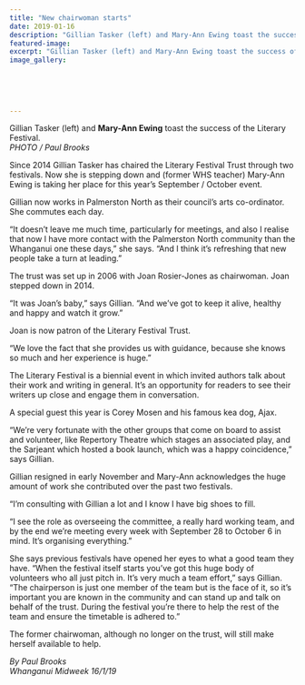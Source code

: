 ```yaml
---
title: "New chairwoman starts"
date: 2019-01-16
description: "Gillian Tasker (left) and Mary-Ann Ewing toast the success of the Literary Festival..."
featured-image: 
excerpt: "Gillian Tasker (left) and Mary-Ann Ewing toast the success of the Literary Festival."
image_gallery:
	
	
	
	
	
---
```


<p>Gillian Tasker (left) and <strong>Mary-Ann Ewing</strong> toast the success of the Literary Festival.<strong data-bind="text: imageTitle"><br /></strong><em>PHOTO / Paul Brooks</em></p>
<p data-bind="text: $data">Since 2014 Gillian Tasker has chaired the Literary Festival Trust through two festivals. Now she is stepping down and (former WHS teacher) Mary-Ann Ewing is taking her place for this year&rsquo;s September / October event.</p>
<p data-bind="text: $data">Gillian now works in Palmerston North as their council&rsquo;s arts co-ordinator. She commutes each day.</p>
<p data-bind="text: $data">&ldquo;It doesn&rsquo;t leave me much time, particularly for meetings, and also I realise that now I have more contact with the Palmerston North community than the Whanganui one these days,&rdquo; she says. &ldquo;And I think it&rsquo;s refreshing that new people take a turn at leading.&rdquo;</p>
<p data-bind="text: $data">The trust was set up in 2006 with Joan Rosier-Jones as chairwoman. Joan stepped down in 2014.</p>
<p data-bind="text: $data">&ldquo;It was Joan&rsquo;s baby,&rdquo; says Gillian. &ldquo;And we&rsquo;ve got to keep it alive, healthy and happy and watch it grow.&rdquo;</p>
<p data-bind="text: $data">Joan is now patron of the Literary Festival Trust.</p>
<p data-bind="text: $data">&ldquo;We love the fact that she provides us with guidance, because she knows so much and her experience is huge.&rdquo;</p>
<p data-bind="text: $data">The Literary Festival is a biennial event in which invited authors talk about their work and writing in general. It&rsquo;s an opportunity for readers to see their writers up close and engage them in conversation.</p>
<p data-bind="text: $data">A special guest this year is Corey Mosen and his famous kea dog, Ajax.</p>
<p data-bind="text: $data">&ldquo;We&rsquo;re very fortunate with the other groups that come on board to assist and volunteer, like Repertory Theatre which stages an associated play, and the Sarjeant which hosted a book launch, which was a happy coincidence,&rdquo; says Gillian.</p>
<p data-bind="text: $data">Gillian resigned in early November and Mary-Ann acknowledges the huge amount of work she contributed over the past two festivals.</p>
<p data-bind="text: $data">&ldquo;I&rsquo;m consulting with Gillian a lot and I know I have big shoes to fill.</p>
<p data-bind="text: $data">&ldquo;I see the role as overseeing the committee, a really hard working team, and by the end we&rsquo;re meeting every week with September 28 to October 6 in mind. It&rsquo;s organising everything.&rdquo;</p>
<p data-bind="text: $data">She says previous festivals have opened her eyes to what a good team they have. &ldquo;When the festival itself starts you&rsquo;ve got this huge body of volunteers who all just pitch in. It&rsquo;s very much a team effort,&rdquo; says Gillian. &ldquo;The chairperson is just one member of the team but is the face of it, so it&rsquo;s important you are known in the community and can stand up and talk on behalf of the trust. During the festival you&rsquo;re there to help the rest of the team and ensure the timetable is adhered to.&rdquo;</p>
<p data-bind="text: $data">The former chairwoman, although no longer on the trust, will still make herself available to help.</p>
<p data-bind="text: $data"><em>By Paul Brooks</em><br /><em>Whanganui Midweek 16/1/19</em></p>

